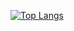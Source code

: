 [![Top Langs](https://github-readme-stats.vercel.app/api/top-langs/?username=jfrase8&layout=compact&hide=c%2B%2B,c,objective-c%2B%2B,objective-c)](https://github.com/jfrase8/github-readme-stats)
